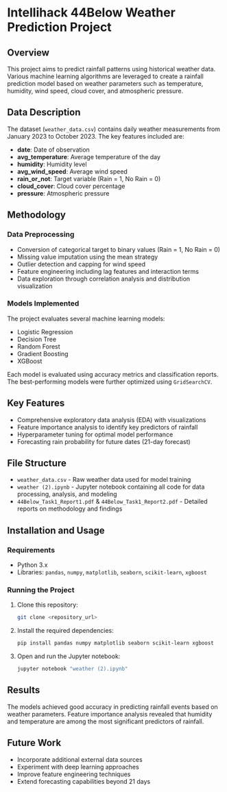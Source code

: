 # Intellihack 44Below Weather Prediction Project

## Overview
This project aims to predict rainfall patterns using historical weather data. Various machine learning algorithms are leveraged to create a rainfall prediction model based on weather parameters such as temperature, humidity, wind speed, cloud cover, and atmospheric pressure.

## Data Description
The dataset (`weather_data.csv`) contains daily weather measurements from January 2023 to October 2023. The key features included are:
- **date**: Date of observation
- **avg_temperature**: Average temperature of the day
- **humidity**: Humidity level
- **avg_wind_speed**: Average wind speed
- **rain_or_not**: Target variable (Rain = 1, No Rain = 0)
- **cloud_cover**: Cloud cover percentage
- **pressure**: Atmospheric pressure

## Methodology
### Data Preprocessing
- Conversion of categorical target to binary values (Rain = 1, No Rain = 0)
- Missing value imputation using the mean strategy
- Outlier detection and capping for wind speed
- Feature engineering including lag features and interaction terms
- Data exploration through correlation analysis and distribution visualization

### Models Implemented
The project evaluates several machine learning models:
- Logistic Regression
- Decision Tree
- Random Forest
- Gradient Boosting
- XGBoost

Each model is evaluated using accuracy metrics and classification reports. The best-performing models were further optimized using `GridSearchCV`.

## Key Features
- Comprehensive exploratory data analysis (EDA) with visualizations
- Feature importance analysis to identify key predictors of rainfall
- Hyperparameter tuning for optimal model performance
- Forecasting rain probability for future dates (21-day forecast)

## File Structure
- `weather_data.csv` - Raw weather data used for model training
- `weather (2).ipynb` - Jupyter notebook containing all code for data processing, analysis, and modeling
- `44Below_Task1_Report1.pdf` & `44Below_Task1_Report2.pdf` - Detailed reports on methodology and findings

## Installation and Usage
### Requirements
- Python 3.x
- Libraries: `pandas`, `numpy`, `matplotlib`, `seaborn`, `scikit-learn`, `xgboost`

### Running the Project
1. Clone this repository:
   ```bash
   git clone <repository_url>
   ```
2. Install the required dependencies:
   ```bash
   pip install pandas numpy matplotlib seaborn scikit-learn xgboost
   ```
3. Open and run the Jupyter notebook:
   ```bash
   jupyter notebook "weather (2).ipynb"
   ```

## Results
The models achieved good accuracy in predicting rainfall events based on weather parameters. Feature importance analysis revealed that humidity and temperature are among the most significant predictors of rainfall.

## Future Work
- Incorporate additional external data sources
- Experiment with deep learning approaches
- Improve feature engineering techniques
- Extend forecasting capabilities beyond 21 days

